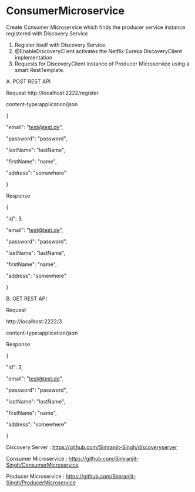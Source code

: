 # ConsumerMicroservice

Create Consumer Microservice which finds the producer service instance registered with Discovery Service

1. Register itself with Discovery Service
2. @EnableDiscoveryClient activates the Netflix Eureka DiscoveryClient implementation
3. Requests for DiscoveryClient instance of Producer Microservice using a smart RestTemplate.


A. POST REST API

Request
http://localhost:2222/register

content-type:application/json

{

"email": "test@test.de",

"password": "password",

"lastName": "lastName",

"firstName": "name",

"address": "somewhere"

}

Response 

{

"id": 3,

"email": "test@test.de",

"password": "password",

"lastName": "lastName",

"firstName": "name",

"address": "somewhere"

}


B. GET REST API

Request

http://localhost:2222/3

content-type:application/json

Response

{

"id": 3,

"email": "test@test.de",

"password": "password",

"lastName": "lastName",

"firstName": "name",

"address": "somewhere"

}



Discovery Server : https://github.com/Simranjit-Singh/discoveryserver

Consumer Microservice : https://github.com/Simranjit-Singh/ConsumerMicroservice

Producer Microservice : https://github.com/Simranjit-Singh/ProducerMicroservice
